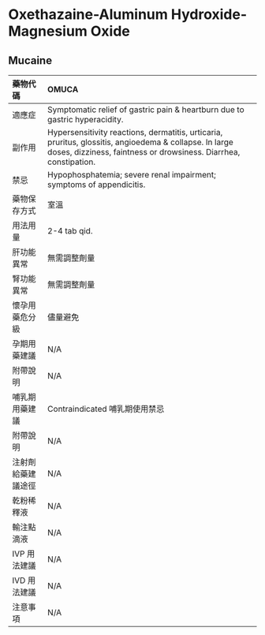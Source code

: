 # Oxethazaine-Aluminum Hydroxide-Magnesium Oxide

## Mucaine

| 藥物代碼 | OMUCA |
| :--- | :--- |
| 適應症 | Symptomatic relief of gastric pain & heartburn due to gastric hyperacidity. |
| 副作用 | Hypersensitivity reactions, dermatitis, urticaria, pruritus, glossitis, angioedema & collapse. In large doses, dizziness, faintness or drowsiness. Diarrhea, constipation. |
| 禁忌 | Hypophosphatemia; severe renal impairment; symptoms of appendicitis. |
| 藥物保存方式 | 室溫 |
| 用法用量 | 2-4 tab qid. |
| 肝功能異常 | 無需調整劑量 |
| 腎功能異常 | 無需調整劑量 |
| 懷孕用藥危分級 | 儘量避免 |
| 孕期用藥建議 | N/A |
| 附帶說明 | N/A |
| 哺乳期用藥建議 | Contraindicated 哺乳期使用禁忌 |
| 附帶說明 | N/A |
| 注射劑給藥建議途徑 | N/A |
| 乾粉稀釋液 | N/A |
| 輸注點滴液 | N/A |
| IVP 用法建議 | N/A |
| IVD 用法建議 | N/A |
| 注意事項 | N/A |

